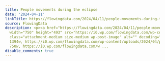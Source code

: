 ```yaml
---
title: People movements during the eclipse
date: '2024-04-11'
linkTitle: https://flowingdata.com/2024/04/11/people-movements-during-the-eclipse/
source: FlowingData
description: <p><a href="https://flowingdata.com/2024/04/11/people-movements-during-the-eclipse/"><img
  width="750" height="493" src="https://i0.wp.com/flowingdata.com/wp-content/uploads/2024/04/people-movement-eclipse-NYT.png?fit=750%2C493&amp;ssl=1"
  class="attachment-medium size-medium wp-post-image" alt="" decoding="async" srcset="https://i0.wp.com/flowingdata.com/wp-content/uploads/2024/04/people-movement-eclipse-NYT.png?w=1394&amp;ssl=1
  1394w, https://i0.wp.com/flowingdata.com/wp-content/uploads/2024/04/people-movement-eclipse-NYT.png?resize=750%2C493&amp;ssl=1
  750w, https://i0.wp.com/flowingdata.com/w ...
disable_comments: true
---
```

<p><a href="https://flowingdata.com/2024/04/11/people-movements-during-the-eclipse/"><img width="750" height="493" src="https://i0.wp.com/flowingdata.com/wp-content/uploads/2024/04/people-movement-eclipse-NYT.png?fit=750%2C493&amp;ssl=1" class="attachment-medium size-medium wp-post-image" alt="" decoding="async" srcset="https://i0.wp.com/flowingdata.com/wp-content/uploads/2024/04/people-movement-eclipse-NYT.png?w=1394&amp;ssl=1 1394w, https://i0.wp.com/flowingdata.com/wp-content/uploads/2024/04/people-movement-eclipse-NYT.png?resize=750%2C493&amp;ssl=1 750w, https://i0.wp.com/flowingdata.com/w ...